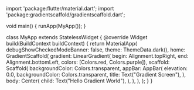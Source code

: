 import 'package:flutter/material.dart';
import 'package:gradientscaffold/gradientscaffold.dart';

void main() {
  runApp(MyApp());
}

class MyApp extends StatelessWidget {
  @override
  Widget build(BuildContext buildContext) {
    return MaterialApp(
      debugShowCheckedModeBanner: false,
      theme: ThemeData.dark(),
      home: GradientScaffold(
        gradient: LinearGradient(
            begin: Alignment.topRight,
            end: Alignment.bottomLeft,
            colors: [Colors.red, Colors.purple]),
        scaffold: Scaffold(
          backgroundColor: Colors.transparent,
          appBar: AppBar(
            elevation: 0.0,
            backgroundColor: Colors.transparent,
            title: Text("Gradient Screen"),
          ),
          body: Center(
            child: Text("Hello Gradient World"),
          ),
        ),
      ),
    );
  }
}
